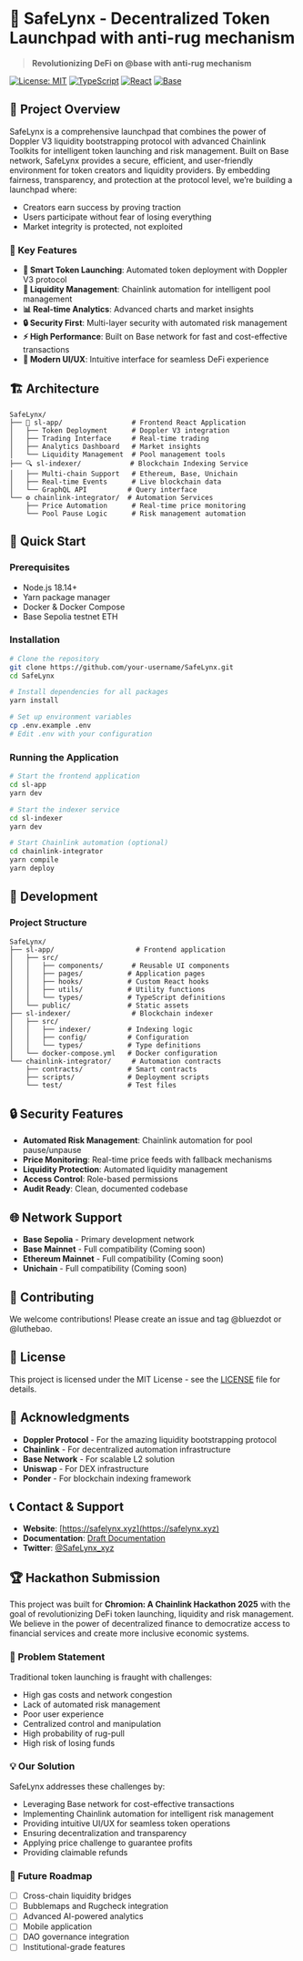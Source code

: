 # 🚀 SafeLynx - Decentralized Token Launchpad with anti-rug mechanism

> **Revolutionizing DeFi on @base with anti-rug mechanism**

[![License: MIT](https://img.shields.io/badge/License-MIT-yellow.svg)](https://opensource.org/licenses/MIT)
[![TypeScript](https://img.shields.io/badge/TypeScript-007ACC?style=flat&logo=typescript&logoColor=white)](https://www.typescriptlang.org/)
[![React](https://img.shields.io/badge/React-20232A?style=flat&logo=react&logoColor=61DAFB)](https://reactjs.org/)
[![Base](https://img.shields.io/badge/Base-0052FF?style=flat&logo=base&logoColor=white)](https://base.org/)

## 🎯 Project Overview

SafeLynx is a comprehensive launchpad that combines the power of Doppler V3 liquidity bootstrapping protocol with advanced Chainlink Toolkits for intelligent token launching and risk management. Built on Base network, SafeLynx provides a secure, efficient, and user-friendly environment for token creators and liquidity providers. By embedding fairness, transparency, and protection at the protocol level, we’re building a launchpad where:

- Creators earn success by proving traction
- Users participate without fear of losing everything
- Market integrity is protected, not exploited

### 🌟 Key Features

- **🚀 Smart Token Launching**: Automated token deployment with Doppler V3 protocol
- **🤖 Liquidity Management**: Chainlink automation for intelligent pool management
- **📊 Real-time Analytics**: Advanced charts and market insights
- **🔒 Security First**: Multi-layer security with automated risk management
- **⚡ High Performance**: Built on Base network for fast and cost-effective transactions
- **🎨 Modern UI/UX**: Intuitive interface for seamless DeFi experience

## 🏗️ Architecture

```
SafeLynx/
├── 🎨 sl-app/                 # Frontend React Application
│   ├── Token Deployment      # Doppler V3 integration
│   ├── Trading Interface     # Real-time trading
│   ├── Analytics Dashboard   # Market insights
│   └── Liquidity Management  # Pool management tools
├── 🔍 sl-indexer/            # Blockchain Indexing Service
│   ├── Multi-chain Support   # Ethereum, Base, Unichain
│   ├── Real-time Events      # Live blockchain data
│   └── GraphQL API          # Query interface
└── ⚙️ chainlink-integrator/  # Automation Services
    ├── Price Automation      # Real-time price monitoring
    └── Pool Pause Logic      # Risk management automation
```

## 🚀 Quick Start

### Prerequisites

- Node.js 18.14+
- Yarn package manager
- Docker & Docker Compose
- Base Sepolia testnet ETH

### Installation

```bash
# Clone the repository
git clone https://github.com/your-username/SafeLynx.git
cd SafeLynx

# Install dependencies for all packages
yarn install

# Set up environment variables
cp .env.example .env
# Edit .env with your configuration
```

### Running the Application

```bash
# Start the frontend application
cd sl-app
yarn dev

# Start the indexer service
cd sl-indexer
yarn dev

# Start Chainlink automation (optional)
cd chainlink-integrator
yarn compile
yarn deploy
```

[//]: # (## 🛠️ Technology Stack)

[//]: # ()
[//]: # (### Frontend)

[//]: # (- **React 18** - Modern UI framework)

[//]: # (- **TypeScript** - Type-safe development)

[//]: # (- **Vite** - Fast build tool)

[//]: # (- **Tailwind CSS** - Utility-first styling)

[//]: # (- **Radix UI** - Accessible components)

[//]: # (- **Wagmi** - React hooks for Ethereum)

[//]: # (- **Viem** - TypeScript interface for Ethereum)

[//]: # ()
[//]: # (### Backend & Infrastructure)

[//]: # (- **Ponder** - Blockchain indexing framework)

[//]: # (- **PostgreSQL** - Database)

[//]: # (- **GraphQL** - API layer)

[//]: # (- **Docker** - Containerization)

[//]: # (- **Base Network** - L2 scaling solution)

[//]: # ()
[//]: # (### Smart Contracts & Automation)

[//]: # (- **Doppler V3 SDK** - Liquidity bootstrapping)

[//]: # (- **Chainlink Automation** - Decentralized automation)

[//]: # (- **Uniswap V2/V3/V4** - DEX integration)

[//]: # (- **Solidity** - Smart contract language)

[//]: # (## 🎮 Demo & Usage)

[//]: # ()
[//]: # (### Deploying a New Token)

[//]: # ()
[//]: # (1. **Navigate to Deploy Page**)

[//]: # (   - Visit `/deploy` in the application)

[//]: # (   - Connect your wallet)

[//]: # ()
[//]: # (2. **Configure Token Parameters**)

[//]: # (   - Token name and symbol)

[//]: # (   - Initial supply and distribution)

[//]: # (   - Liquidity parameters)

[//]: # (   - Advanced options &#40;tick spacing, positions&#41;)

[//]: # ()
[//]: # (3. **Launch Token**)

[//]: # (   - Review configuration)

[//]: # (   - Confirm transaction)

[//]: # (   - Monitor deployment progress)

[//]: # ()
[//]: # (### Trading & Liquidity Management)

[//]: # ()
[//]: # (1. **View Token Details**)

[//]: # (   - Navigate to `/doppler-v2/:tokenAddress`)

[//]: # (   - View real-time price charts)

[//]: # (   - Check liquidity distribution)

[//]: # ()
[//]: # (2. **Execute Trades**)

[//]: # (   - Buy/sell tokens)

[//]: # (   - Set slippage tolerance)

[//]: # (   - Confirm transactions)

[//]: # ()
[//]: # (3. **Manage Liquidity**)

[//]: # (   - Add/remove liquidity)

[//]: # (   - Monitor positions)

[//]: # (   - View rewards)

## 🔧 Development

### Project Structure

```
SafeLynx/
├── sl-app/                    # Frontend application
│   ├── src/
│   │   ├── components/       # Reusable UI components
│   │   ├── pages/           # Application pages
│   │   ├── hooks/           # Custom React hooks
│   │   ├── utils/           # Utility functions
│   │   └── types/           # TypeScript definitions
│   └── public/              # Static assets
├── sl-indexer/               # Blockchain indexer
│   ├── src/
│   │   ├── indexer/         # Indexing logic
│   │   ├── config/          # Configuration
│   │   └── types/           # Type definitions
│   └── docker-compose.yml   # Docker configuration
└── chainlink-integrator/     # Automation contracts
    ├── contracts/           # Smart contracts
    ├── scripts/             # Deployment scripts
    └── test/                # Test files
```

[//]: # (### Available Scripts)

[//]: # ()
[//]: # (```bash)

[//]: # (# Frontend &#40;sl-app&#41;)

[//]: # (yarn dev          # Start development server)

[//]: # (yarn build        # Build for production)

[//]: # (yarn lint         # Run linter)

[//]: # ()
[//]: # (# Indexer &#40;sl-indexer&#41;)

[//]: # (yarn dev          # Start indexer)

[//]: # (yarn start        # Start production indexer)

[//]: # (yarn db           # Database operations)

[//]: # ()
[//]: # (# Smart Contracts &#40;chainlink-integrator&#41;)

[//]: # (yarn compile      # Compile contracts)

[//]: # (yarn test         # Run tests)

[//]: # (yarn deploy       # Deploy contracts)

[//]: # (```)

## 🔒 Security Features

- **Automated Risk Management**: Chainlink automation for pool pause/unpause
- **Price Monitoring**: Real-time price feeds with fallback mechanisms
- **Liquidity Protection**: Automated liquidity management
- **Access Control**: Role-based permissions
- **Audit Ready**: Clean, documented codebase

## 🌐 Network Support

- **Base Sepolia** - Primary development network
- **Base Mainnet** - Full compatibility (Coming soon)
- **Ethereum Mainnet** - Full compatibility (Coming soon)
- **Unichain** - Full compatibility (Coming soon)

## 🤝 Contributing

We welcome contributions! Please create an issue and tag @bluezdot or @luthebao.

## 📄 License

This project is licensed under the MIT License - see the [LICENSE](LICENSE) file for details.

## 🙏 Acknowledgments

- **Doppler Protocol** - For the amazing liquidity bootstrapping protocol
- **Chainlink** - For decentralized automation infrastructure
- **Base Network** - For scalable L2 solution
- **Uniswap** - For DEX infrastructure
- **Ponder** - For blockchain indexing framework

## 📞 Contact & Support

- **Website**: [https://safelynx.xyz](https://safelynx.xyz)
- **Documentation**: [Draft Documentation](https://www.notion.so/Hackathon-SafeLynX-21b87a3971668080ba8efde192c504ac)
- **Twitter**: [@SafeLynx_xyz](https://x.com/SafeLynx_xyz)

## 🏆 Hackathon Submission

This project was built for **Chromion: A Chainlink Hackathon 2025** with the goal of revolutionizing DeFi token launching, liquidity and risk management. We believe in the power of decentralized finance to democratize access to financial services and create more inclusive economic systems.

### 🎯 Problem Statement

Traditional token launching is fraught with challenges:
- High gas costs and network congestion
- Lack of automated risk management
- Poor user experience
- Centralized control and manipulation
- High probability of rug-pull
- High risk of losing funds

### 💡 Our Solution

SafeLynx addresses these challenges by:
- Leveraging Base network for cost-effective transactions
- Implementing Chainlink automation for intelligent risk management
- Providing intuitive UI/UX for seamless token operations
- Ensuring decentralization and transparency
- Applying price challenge to guarantee profits
- Providing claimable refunds

### 🚀 Future Roadmap

- [ ] Cross-chain liquidity bridges
- [ ] Bubblemaps and Rugcheck integration
- [ ] Advanced AI-powered analytics
- [ ] Mobile application
- [ ] DAO governance integration
- [ ] Institutional-grade features

